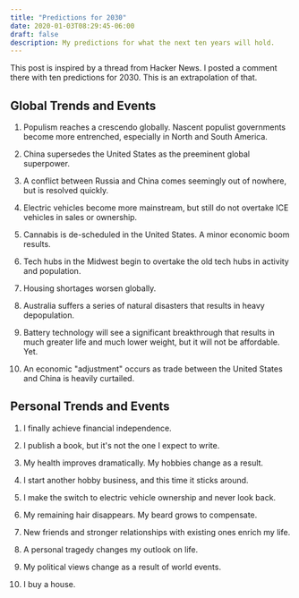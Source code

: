 ```yaml
---
title: "Predictions for 2030"
date: 2020-01-03T08:29:45-06:00
draft: false
description: My predictions for what the next ten years will hold.
---
```

This post is inspired by a thread from Hacker News. I posted a comment there
with ten predictions for 2030. This is an extrapolation of that.

## Global Trends and Events

1. Populism reaches a crescendo globally. Nascent populist governments become more entrenched, especially in North and South America.

2. China supersedes the United States as the preeminent global superpower.

3. A conflict between Russia and China comes seemingly out of nowhere, but is resolved quickly.

4. Electric vehicles become more mainstream, but still do not overtake ICE vehicles in sales or ownership.

5. Cannabis is de-scheduled in the United States. A minor economic boom results.

6. Tech hubs in the Midwest begin to overtake the old tech hubs in activity and population.

7. Housing shortages worsen globally.

8. Australia suffers a series of natural disasters that results in heavy depopulation.

9. Battery technology will see a significant breakthrough that results in much greater life and much lower weight, but it will not be affordable. Yet.

10. An economic "adjustment" occurs as trade between the United States and China is heavily curtailed.

## Personal Trends and Events

1. I finally achieve financial independence.

2. I publish a book, but it's not the one I expect to write.

3. My health improves dramatically. My hobbies change as a result.

4. I start another hobby business, and this time it sticks around.

5. I make the switch to electric vehicle ownership and never look back.

6. My remaining hair disappears. My beard grows to compensate.

7. New friends and stronger relationships with existing ones enrich my life.

8. A personal tragedy changes my outlook on life.

9. My political views change as a result of world events.

10. I buy a house.



